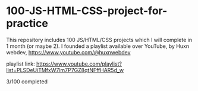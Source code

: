 # 100-JS-HTML-CSS-project-for-practice
This repository includes 100 JS/HTML/CSS projects which I will complete in 1 month (or maybe 2).
I founded a playlist available over YouTube, by Huxn webdev, https://www.youtube.com/@huxnwebdev

playlist link: https://www.youtube.com/playlist?list=PLSDeUiTMfxW7lm7P7GZ8qtNFffHAR5d_w

3/100 completed
